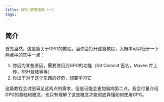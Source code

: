 ```yaml
---
title: GPG 使用指南（一）
tags:
---
```


## 简介

首先当然，这是篇关于GPG的教程。当你会打开这篇教程，大概率可以归于一下两点中的其中一点：

1. 你因为某些原因，需要使用到GPG的功能（Git Commit 签名，Maven 库上传，SSH登陆等等）
2. 你出于对于这个东西的好奇，想要学习它

这篇教程会试图满足这两点的需求，但是可能会更加偏向第二点。我会尽量介绍GPG的基础和概念，也只有理解了这些概念才能彻底弄懂如何使用GPG。
